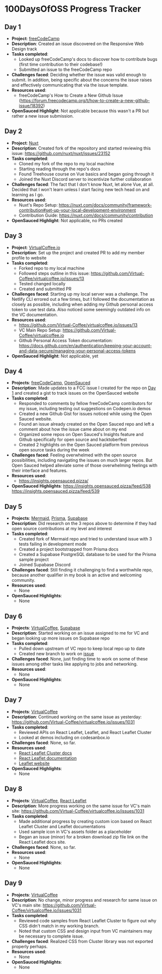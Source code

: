 # 100DaysOfOSS Progress Tracker

## Day 1

- **Project**: [freeCodeCamp](https://github.com/freeCodeCamp/freeCodeCamp)
- **Description**: Created an issue discovered on the Responsive Web Design track
- **Tasks completed**:
  - Looked up freeCodeCamp's docs to discover how to contribute bugs (first time contribution to their codebase!)
  - Submitted an issue to the freeCodeCamp repo
- **Challenges faced**: Deciding whether the issue was valid enough to submit. In addition, being specific about the concerns the issue raises and effectively communicating that via the issue template.
- **Resources used**:
  - freeCodeCamp's How to Create a New Github Issue (https://forum.freecodecamp.org/t/how-to-create-a-new-github-issue/18392)
- **OpenSauced Highlight**: Not applicable because this wasn't a PR but rather a new issue submission.

## Day 2

- **Project**: [Nuxt](https://github.com/nuxt/nuxt)
- **Description**: Created fork of the repository and started reviewing this issue: https://github.com/nuxt/nuxt/issues/23152
- **Tasks completed**:
  - Cloned my fork of the repo to my local machine
  - Starting reading through the repo's docs
  - Found Treehouse course on Vue basics and began going through it
  - Joined the Nuxt Discord server to incentivize further collaboration
- **Challenges faced**: The fact that I don't know Nuxt, let alone Vue, at all. Decided that I won't learn unless I start facing new tech head on and learning as I go.
- **Resources used**:
  - Nuxt's Repo Setup: https://nuxt.com/docs/community/framework-contribution#set-up-your-local-development-environment
  - Contribution Guide: https://nuxt.com/docs/community/contribution
- **OpenSauced Highlight**: Not applicable, no PRs created

## Day 3

- **Project**: [VirtualCoffee.io](https://github.com/Virtual-Coffee/virtualcoffee.io)
- **Description**: Set up the project and created PR to add my member profile to website
- **Tasks completed**:
  - Forked repo to my local machine
  - Followed steps outline in this issue: https://github.com/Virtual-Coffee/virtualcoffee.io/issues/13
  - Tested changed locally
  - Created and submitted PR
- **Challenges faced**: Starting up my local server was a challenge. The Netlify CLI errored out a few times, but I followed the documentation as closely as possible, including when adding my Github personal access token to use test data. Also noticed some seemingly outdated info on the VC documentation.
- **Resources used**:
  - https://github.com/Virtual-Coffee/virtualcoffee.io/issues/13
  - VC Main Repo Setup: https://github.com/Virtual-Coffee/virtualcoffee.io
  - Github Personal Access Token documentation: https://docs.github.com/en/authentication/keeping-your-account-and-data-secure/managing-your-personal-access-tokens
- **OpenSauced Highlight**: Not applicable, yet

## Day 4

- **Projects**: [freeCodeCamp](https://github.com/freeCodeCamp/freeCodeCamp), [OpenSauced](https://github.com/open-sauced/app)
- **Description**: Made updates to a FCC issue I created for the repo on [Day 1](#day-1) and created a gist to track issues on the OpenSauced website
- **Tasks completed**:
  - Responded to comments by fellow freeCodeCamp contributors for my issue, including testing out suggestions on Codepen.io demos
  - Created a new Github Gist for issues noticed while using the Open Sauced website.
  - Found an issue already created on the Open Sauced repo and left a comment about how the issue came about on my end
  - Organized some repos on Open Sauced's Insights feature and Github specifically for open source and hacktoberfest
  - Created 2 highlights on the Open Sauced platform from previous open source tasks during the week
- **Challenges faced**: Feeling overwhelmed with the open source possibilities, including navigating the issues on much larger repos. But Open Sauced helped alleviate some of those overwhelming feelings with their interface and features.
- **Resources used**:
  - https://insights.opensauced.pizza/
- **OpenSauced Highlights**:
  https://insights.opensauced.pizza/feed/538
  https://insights.opensauced.pizza/feed/539

## Day 5

- **Projects**: [Mermaid](https://github.com/mermaid-js/mermaid), [Prisma](https://github.com/prisma/prisma), [Supabase](https://github.com/supabase/supabase)
- **Description**: Did research on the 3 repos above to determine if they had open source contributions at my level and interest
- **Tasks completed**:
  - Created fork of Mermaid repo and tried to understand issue with 3 tests failing in development mode
  - Created a project bootstrapped from Prisma docs
  - Created a Supabase PostgreSQL database to be used for the Prisma sample project
  - Joined Supabase Discord
- **Challenges faced**: Still finding it challenging to find a worthwhile repo, because another qualifier in my book is an active and welcoming community.
- **Resources used**:
  - None
- **OpenSauced Highlights**:
  - None

## Day 6

- **Projects**: [VirtualCoffee](https://github.com/Virtual-Coffee/virtualcoffee.io), [Supabase](https://github.com/supabase/supabase)
- **Description**: Started working on an issue assigned to me for VC and began looking up more issues on Supabase repo
- **Tasks completed**:
  - Pulled down upstream of VC repo to keep local repo up to date
  - Created new branch to work on [issue](https://github.com/Virtual-Coffee/virtualcoffee.io/issues/1031)
- **Challenges faced**: None, just finding time to work on some of these issues among other tasks like applying to jobs and networking.
- **Resources used**:
  - None
- **OpenSauced Highlights**:
  - None

## Day 7

- **Projects**: [VirtualCoffee](https://github.com/Virtual-Coffee/virtualcoffee.io)
- **Description**: Continued working on the same issue as yesterday: https://github.com/Virtual-Coffee/virtualcoffee.io/issues/1031
- **Tasks completed**:
  - Reviewed APIs on React Leaflet, Leaflet, and React Leaflet Cluster
  - Looked at demos including on codesanbox.io
- **Challenges faced**: None, so far.
- **Resources used**:
  - [React Leaflet Cluster docs](https://akursat.gitbook.io/marker-cluster/)
  - [React Leaflet documentation](https://react-leaflet.js.org/)
  - [Leaflet website](https://leafletjs.com/reference.html#control-zoom)
- **OpenSauced Highlights**:
  - None

## Day 8

- **Projects**: [VirtualCoffee](https://github.com/Virtual-Coffee/virtualcoffee.io), [React Leaflet](https://github.com/PaulLeCam/react-leaflet/i)
- **Description**: More progress working on the same issue for VC's main site: https://github.com/Virtual-Coffee/virtualcoffee.io/issues/1031
- **Tasks completed**:
  - Made additional progress by creating custom icon based on React Leaflet Cluster and Leaflet documentations
  - Used sample icon in VC's assets folder as a placeholder
  - Began an issue (minor) for a broken download zip file link on the React Leaflet docs site.
- **Challenges faced**: None, so far.
- **Resources used**:
  - None
- **OpenSauced Highlights**:
  - None

## Day 9

- **Projects**: [VirtualCoffee](https://github.com/Virtual-Coffee/virtualcoffee.io)
- **Description**: No change, minor progress and research for same issue on VC's main site: https://github.com/Virtual-Coffee/virtualcoffee.io/issues/1031
- **Tasks completed**:
  - Reviewed code samples from React Leaflet Cluster to figure out why CSS didn't match in my working branch.
  - Noted that custom CSS and design input from VC maintainers may be necessary to complete issue.
- **Challenges faced**: Realized CSS from Cluster library was not exported properly perhaps.
- **Resources used**:
  - None
- **OpenSauced Highlights**:
  - None
